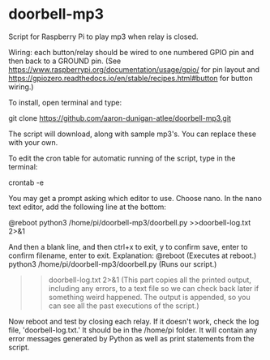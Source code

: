 # doorbell-mp3
Script for Raspberry Pi to play mp3 when relay is closed.

Wiring: each button/relay should be wired to one numbered GPIO pin and then back to a GROUND pin.  (See https://www.raspberrypi.org/documentation/usage/gpio/ for pin layout and https://gpiozero.readthedocs.io/en/stable/recipes.html#button for button wiring.)

To install, open terminal and type:

git clone https://github.com/aaron-dunigan-atlee/doorbell-mp3.git

The script will download, along with sample mp3's. You can replace these with your own. 

To edit the cron table for automatic running of the script, type in the terminal:

crontab -e

You may get a prompt asking which editor to use.  Choose nano.
In the nano text editor, add the following line at the bottom:

@reboot python3 /home/pi/doorbell-mp3/doorbell.py >>doorbell-log.txt 2>&1

And then a blank line, and then ctrl+x to exit, y to confirm save, enter to confirm filename, enter to exit.
Explanation:
@reboot (Executes at reboot.)
python3 /home/pi/doorbell-mp3/doorbell.py (Runs our script.)
>>doorbell-log.txt 2>&1 (This part copies all the printed output, including any errors, to a text file so we can check back later if something weird happened. The output is appended, so you can see all the past executions of the script.)

Now reboot and test by closing each relay.
If it doesn't work, check the log file, 'doorbell-log.txt.'  It should be in the /home/pi folder.  It will contain any error messages generated by Python as well as print statements from the script.
